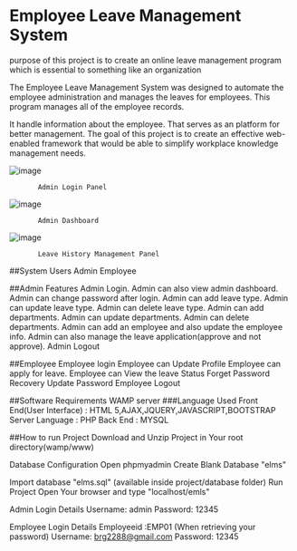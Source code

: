 # Employee Leave Management System
 
 purpose of this project is to create an online leave management program which is essential to something like an organization
 
 The Employee Leave Management System was designed to automate the employee administration and manages the leaves for employees. This program manages all of the employee records.
 
It handle information about the employee. That serves as an platform for better management. The goal of this project is to create an effective web-enabled framework that would be able to simplify workplace knowledge management needs. 
 
![image](https://user-images.githubusercontent.com/35210955/109515887-9add2280-7acd-11eb-8dc6-777083ee7543.png)
           
           Admin Login Panel
           
![image](https://user-images.githubusercontent.com/35210955/109516110-d5df5600-7acd-11eb-8d36-3c0f8e5cb1db.png)

           Admin Dashboard

![image](https://user-images.githubusercontent.com/35210955/109518026-e690cb80-7acf-11eb-8c53-15e6332ea39c.png)

           Leave History Management Panel 

##System Users
  Admin
  Employee
  
##Admin Features
  Admin Login.
  Admin can also view admin dashboard.
  Admin can change password after login.
  Admin can add leave type.
  Admin can update leave type.
  Admin can delete leave type.
  Admin can add departments.
  Admin can update departments.
  Admin can delete departments.
  Admin can add an employee and also update the employee info.
  Admin can also manage the leave application(approve and not approve).
  Admin Logout
  
  
##Employee
  Employee login
  Employee can Update Profile
  Employee can apply for leave.
  Employee can View the leave Status
  Forget Password Recovery
  Update Password
  Employee Logout
  
  
##Software Requirements
  WAMP server
###Language Used
  Front End(User Interface) : HTML 5,AJAX,JQUERY,JAVASCRIPT,BOOTSTRAP
  Server Language : PHP
  Back End : MYSQL
  
  
##How to run Project
Download and Unzip Project in Your root directory(wamp/www)

Database Configuration
Open phpmyadmin
Create Blank Database "elms"

Import database "elms.sql" (available inside project/database folder)
Run Project
Open Your browser and type "localhost/emls"

Admin Login Details
Username: admin
Password: 12345

Employee Login Details
Employeeid :EMP01 (When retrieving your password)
Username: brg2288@gmail.com
Password: 12345
